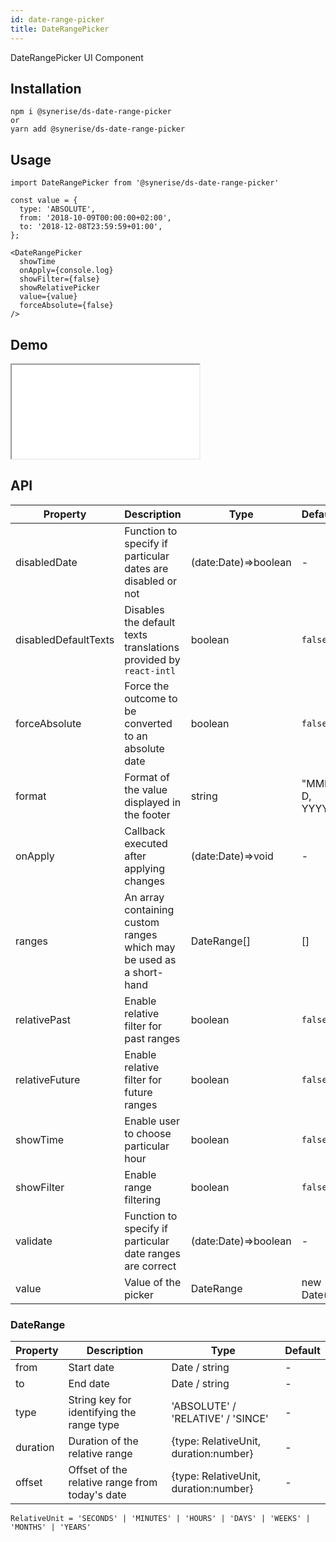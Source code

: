 ```yaml
---
id: date-range-picker
title: DateRangePicker
---
```


DateRangePicker UI Component

## Installation

```
npm i @synerise/ds-date-range-picker
or
yarn add @synerise/ds-date-range-picker
```

## Usage

```
import DateRangePicker from '@synerise/ds-date-range-picker'

const value = {
  type: 'ABSOLUTE',
  from: '2018-10-09T00:00:00+02:00',
  to: '2018-12-08T23:59:59+01:00',
};

<DateRangePicker
  showTime
  onApply={console.log}
  showFilter={false}
  showRelativePicker
  value={value}
  forceAbsolute={false}
/>

```

## Demo

<iframe src="/storybook-static/iframe.html?id=components-date-range-picker--default"></iframe>

## API

| Property             | Description                                                         | Type                 | Default       |
| -------------------- | ------------------------------------------------------------------- | -------------------- | ------------- |
| disabledDate         | Function to specify if particular dates are disabled or not         | (date:Date)=>boolean | -             |
| disabledDefaultTexts | Disables the default texts translations provided by `react-intl`        | boolean              | `false`       |
| forceAbsolute        | Force the outcome to be converted to an absolute date               | boolean              | `false`       |
| format               | Format of the value displayed in the footer                         | string               | "MMM D, YYYY" |
| onApply              | Callback executed after applying changes                            | (date:Date)=>void    | -             |
| ranges               | An array containing custom ranges which may be used as a short-hand | DateRange[]          | []            |
| relativePast         | Enable relative filter for past ranges                              | boolean              | `false`       |
| relativeFuture       | Enable relative filter for future ranges                            | boolean              | `false`       |
| showTime             | Enable user to choose particular hour                               | boolean              | `false`       |
| showFilter           | Enable range filtering                                              | boolean              | `false`       |
| validate             | Function to specify if particular date ranges are correct           | (date:Date)=>boolean | -             |
| value                | Value of the picker                                                 | DateRange            | new Date()    |

### DateRange

| Property | Description                                    | Type                                  | Default |
| -------- | ---------------------------------------------- | ------------------------------------- | ------- |
| from     | Start date                                     | Date / string                         | -       |
| to       | End date                                       | Date / string                         | -       |
| type     | String key for identifying the range type      | 'ABSOLUTE' / 'RELATIVE' / 'SINCE'     | -       |
| duration | Duration of the relative range                 | {type: RelativeUnit, duration:number} | -       |
| offset   | Offset of the relative range from today's date | {type: RelativeUnit, duration:number} | -       |

`RelativeUnit = 'SECONDS' | 'MINUTES' | 'HOURS' | 'DAYS' | 'WEEKS' | 'MONTHS' | 'YEARS'`
